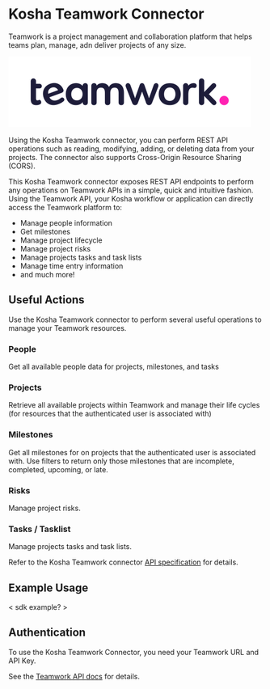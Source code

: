 # Kosha Teamwork Connector

Teamwork is a project management and collaboration platform that helps teams plan, manage, adn deliver projects of any size.

![Teamwork](images/teamwork.png)

Using the Kosha Teamwork connector, you can perform REST API operations such as reading, modifying, adding, or deleting data from your projects. The connector also supports Cross-Origin Resource Sharing (CORS).

This Kosha Teamwork connector exposes REST API endpoints to perform any operations on Teamwork APIs in a simple, quick and intuitive fashion. Using the Teamwork API, your Kosha workflow or application can directly access the Teamwork platform to:

* Manage people information
* Get milestones
* Manage project lifecycle
* Manage project risks
* Manage projects tasks and task lists
* Manage time entry information
* and much more!

## Useful Actions 

Use the Kosha Teamwork connector to perform several useful operations to manage your Teamwork resources.

### People

Get all available people data for projects, milestones, and tasks

### Projects

Retrieve all available projects within Teamwork and manage their life cycles (for resources that the authenticated user is associated with)

### Milestones

Get all milestones for on projects that the authenticated user is associated with. Use filters to return only those milestones that are incomplete, completed, upcoming, or late.

### Risks

Manage project risks.

### Tasks / Tasklist

Manage projects tasks and task lists.

Refer to the Kosha Teamwork connector [API specification](openapi.json) for details.

## Example Usage

< sdk example? >

## Authentication

To use the Kosha Teamwork Connector, you need your Teamwork URL and API Key.

See the [Teamwork API docs](https://apidocs.teamwork.com/docs/teamwork/d1b2de52c3cec-api-key-and-url) for details. 


